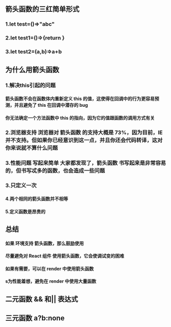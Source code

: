 ## 箭头函数的三红简单形式
### 1.let test=()=>"abc"
### 2.let test1=()=>{return }
### 3.let test2=(a,b)=>a+b

## 为什么用箭头函数
### 1.解决this引起的问题
#### 箭头函数不会在函数体内重新定义 this 的值，这使得在回调中的行为更容易预测，并且避免了 this 在回调中潜存的 bug
####  你无法确定一个方法函数中 this 的指向，因为它的值跟函数的调用方式有关
### 2.浏览器支持 浏览器对 箭头函数 的支持大概是 73%，因为目前，IE 并不支持。但如果你已经意识到这一点，并且你还会代码转译，这对你来说就不算什么问题
### 3.性能问题 写起来简单  大家都发现了，箭头函数 书写起来是非常容易的，但书写忒多的函数，也会造成一些问题
### 3.只定义一次
#### 4.两个相同的箭头函数并不相等
#### 5.定义函数是昂贵的

## 总结
#### 如果 环境支持 箭头函数，那么鼓励使用
#### 尽量避免对 React 组件 使用箭头函数，它会使调试变的困难
#### 如果有需要，可以在 render 中使用箭头函数
#### s为性能着想，避免在 render 中使用大量函数

## 二元函数 && 和|| 表达式
## 三元函数 a?b:none